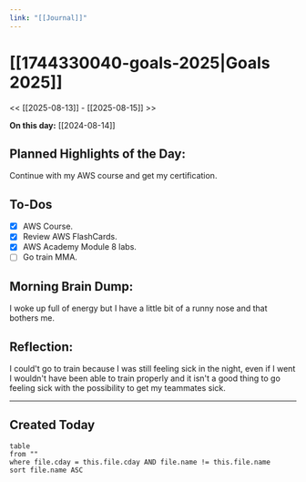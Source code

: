 ```yaml
---
link: "[[Journal]]"
---
```

# [[1744330040-goals-2025|Goals 2025]]
<< [[2025-08-13]] - [[2025-08-15]] >>

**On this day:** [[2024-08-14]]
## Planned Highlights of the Day:
Continue with my AWS course and get my certification.

## To-Dos
- [x] AWS Course.
- [x] Review AWS FlashCards.
- [x] AWS Academy Module 8 labs.
- [ ] Go train MMA.

## Morning Brain Dump:
I woke up full of energy but I have a little bit of a runny nose and that bothers me.

## Reflection:
I could't go to train because I was still feeling sick in the night, even if I went I wouldn't have been able to train properly and it isn't a good thing to go feeling sick with the possibility to get my teammates sick.

---
## Created Today
```dataview
table
from ""
where file.cday = this.file.cday AND file.name != this.file.name
sort file.name ASC
```

